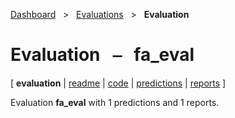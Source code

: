 [Dashboard](../../index.md)  &nbsp; > &nbsp; [Evaluations](../index.md)  &nbsp; > &nbsp; ****Evaluation**** 
# Evaluation &nbsp; ⎯ &nbsp; fa_eval

\[ **evaluation** | [readme](readme.md) | [code](code.md) | [predictions](predictions/index.md) | [reports](reports/index.md) \]

Evaluation **fa_eval** with 1 predictions and 1 reports.

